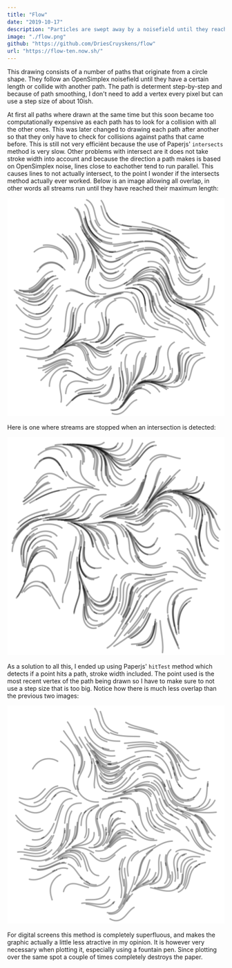 ```yaml
---
title: "Flow"
date: "2019-10-17"
description: "Particles are swept away by a noisefield until they reach their maximum length or collide with one another."
image: "./flow.png"
github: "https://github.com/DriesCruyskens/flow"
url: "https://flow-ten.now.sh/"
---
```


This drawing consists of a number of paths that originate from a circle shape. They follow an OpenSimplex noisefield until they have a certain length or collide with another path. The path is determent step-by-step and because of path smoothing, I don't need to add a vertex every pixel but can use a step size of about 10ish.

At first all paths where drawn at the same time but this soon became too computationally expensive as each path has to look for a collision with all the other ones. This was later changed to drawing each path after another so that they only have to check for collisions against paths that came before. This is still not very efficiënt because the use of Paperjs' `intersects` method is very slow. Other problems with intersect are it does not take stroke width into account and because the direction a path makes is based on OpenSimplex noise, lines close to eachother tend to run parallel. This causes lines to not actually intersect, to the point I wonder if the intersects method actually ever worked. Below is an image allowing all overlap, in other words all streams run until they have reached their maximum length:

![flow no intersect](./flow-intersect-allowed.png "no intersect check, overlap allowed")

Here is one where streams are stopped when an intersection is detected:

![flow intersect](./flow-intersect.png "stream stops at intersect detection")

As a solution to all this, I ended up using Paperjs' `hitTest` method which detects if a point hits a path, stroke width included. The point used is the most recent vertex of the path being drawn so I have to make sure to not use a step size that is too big. Notice how there is much less overlap than the previous two images:

![flow hittest](./flow-hittest.png "stream stops at hittest detection")

For digital screens this method is completely superfluous, and makes the graphic actually a little less atractive in my opinion. It is however very necessary when plotting it, especially using a fountain pen. Since plotting over the same spot a couple of times completely destroys the paper.